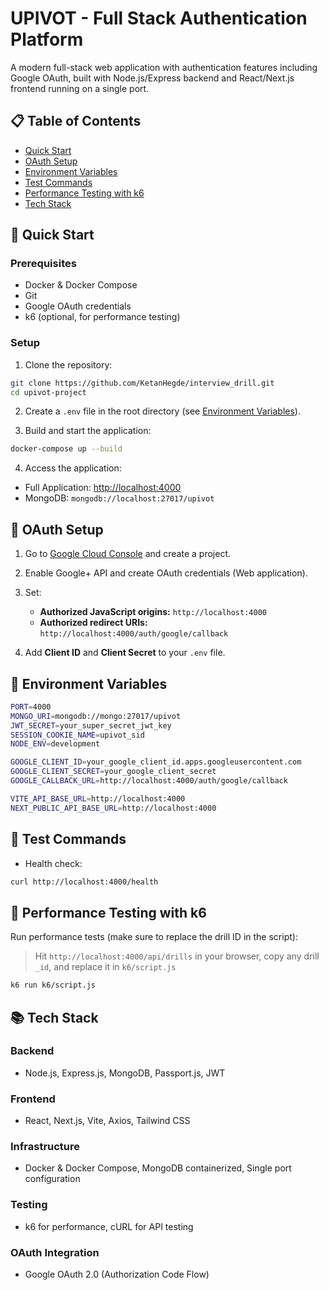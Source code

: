 # UPIVOT - Full Stack Authentication Platform

A modern full-stack web application with authentication features including Google OAuth, built with Node.js/Express backend and React/Next.js frontend running on a single port.

## 📋 Table of Contents

* [Quick Start](#quick-start)
* [OAuth Setup](#oauth-setup)
* [Environment Variables](#environment-variables)
* [Test Commands](#test-commands)
* [Performance Testing with k6](#performance-testing-with-k6)
* [Tech Stack](#tech-stack)

## 🚀 Quick Start

### Prerequisites

* Docker & Docker Compose
* Git
* Google OAuth credentials
* k6 (optional, for performance testing)

### Setup

1. Clone the repository:

```bash
git clone https://github.com/KetanHegde/interview_drill.git
cd upivot-project
```

2. Create a `.env` file in the root directory (see [Environment Variables](#environment-variables)).

3. Build and start the application:

```bash
docker-compose up --build
```

4. Access the application:

* Full Application: [http://localhost:4000](http://localhost:4000)
* MongoDB: `mongodb://localhost:27017/upivot`

## 🔐 OAuth Setup

1. Go to [Google Cloud Console](https://console.cloud.google.com/) and create a project.
2. Enable Google+ API and create OAuth credentials (Web application).
3. Set:

   * **Authorized JavaScript origins:** `http://localhost:4000`
   * **Authorized redirect URIs:** `http://localhost:4000/auth/google/callback`
4. Add **Client ID** and **Client Secret** to your `.env` file.

## 🔧 Environment Variables

```bash
PORT=4000
MONGO_URI=mongodb://mongo:27017/upivot
JWT_SECRET=your_super_secret_jwt_key
SESSION_COOKIE_NAME=upivot_sid
NODE_ENV=development

GOOGLE_CLIENT_ID=your_google_client_id.apps.googleusercontent.com
GOOGLE_CLIENT_SECRET=your_google_client_secret
GOOGLE_CALLBACK_URL=http://localhost:4000/auth/google/callback

VITE_API_BASE_URL=http://localhost:4000
NEXT_PUBLIC_API_BASE_URL=http://localhost:4000
```

## 🧪 Test Commands

* Health check:

```bash
curl http://localhost:4000/health
```

## 🚀 Performance Testing with k6

Run performance tests (make sure to replace the drill ID in the script):

> Hit `http://localhost:4000/api/drills` in your browser, copy any drill `_id`, and replace it in `k6/script.js`

```bash
k6 run k6/script.js
```

## 📚 Tech Stack

### Backend

* Node.js, Express.js, MongoDB, Passport.js, JWT

### Frontend

* React, Next.js, Vite, Axios, Tailwind CSS

### Infrastructure

* Docker & Docker Compose, MongoDB containerized, Single port configuration

### Testing

* k6 for performance, cURL for API testing

### OAuth Integration

* Google OAuth 2.0 (Authorization Code Flow)
